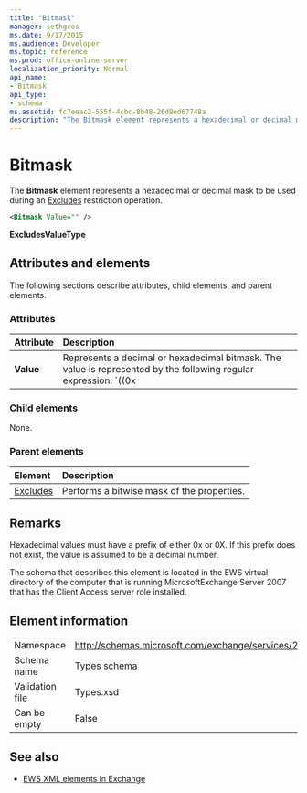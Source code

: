 ```yaml
---
title: "Bitmask"
manager: sethgros
ms.date: 9/17/2015
ms.audience: Developer
ms.topic: reference
ms.prod: office-online-server
localization_priority: Normal
api_name:
- Bitmask
api_type:
- schema
ms.assetid: fc7eeac2-555f-4cbc-8b48-26d9ed67748a
description: "The Bitmask element represents a hexadecimal or decimal mask to be used during an Excludes restriction operation."
---
```


# Bitmask

The **Bitmask** element represents a hexadecimal or decimal mask to be used during an [Excludes](excludes.md) restriction operation. 
  
```xml
<Bitmask Value="" />
```

**ExcludesValueType**

## Attributes and elements

The following sections describe attributes, child elements, and parent elements.
  
### Attributes

|**Attribute**|**Description**|
|:-----|:-----|
|**Value** | Represents a decimal or hexadecimal bitmask. The value is represented by the following regular expression: `((0x|0X)[0-9A-Fa-f]*)|([0-9]*)`.<br/><br/>The following are examples of hexadecimal values for this attribute:<br/>- 0x12AF<br/>- 0X334AE<br/><br/>The following are examples of decimal values for this attribute:<br/>- 10<br/>- 255<br/>- 4562 |
   
### Child elements

None.
  
### Parent elements

|**Element**|**Description**|
|:-----|:-----|
|[Excludes](excludes.md) <br/> |Performs a bitwise mask of the properties.  <br/> |
   
## Remarks

Hexadecimal values must have a prefix of either 0x or 0X. If this prefix does not exist, the value is assumed to be a decimal number.
  
The schema that describes this element is located in the EWS virtual directory of the computer that is running MicrosoftExchange Server 2007 that has the Client Access server role installed.
  
## Element information

|||
|:-----|:-----|
|Namespace  <br/> |http://schemas.microsoft.com/exchange/services/2006/types  <br/> |
|Schema name  <br/> |Types schema  <br/> |
|Validation file  <br/> |Types.xsd  <br/> |
|Can be empty  <br/> |False  <br/> |
   
## See also

- [EWS XML elements in Exchange](ews-xml-elements-in-exchange.md)

